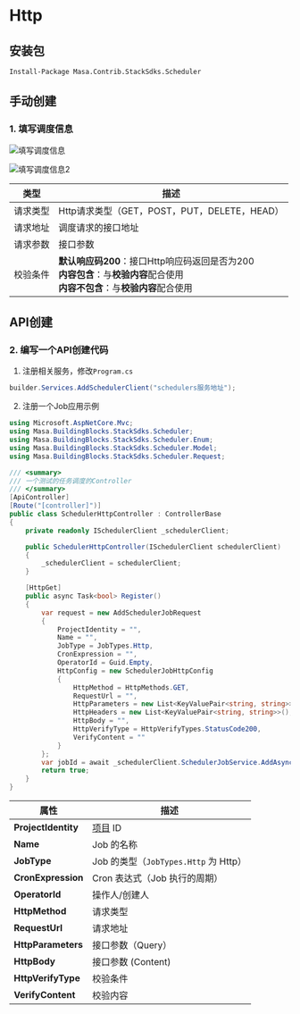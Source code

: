 ﻿# Http

## 安装包

```powershelll
Install-Package Masa.Contrib.StackSdks.Scheduler
```

## 手动创建

### 1. 填写调度信息

   ![填写调度信息](http://cdn.masastack.com/stack/doc/scheduler/rc1/scheduler_http_insert.png)

   ![填写调度信息2](http://cdn.masastack.com/stack/doc/scheduler/rc1/scheduler_http_insert_2.png)

| 类型 | 描述 |
| --------- | ------------------------------------------- |
| 请求类型 | Http请求类型（GET，POST，PUT，DELETE，HEAD） |
| 请求地址 | 调度请求的接口地址 |
| 请求参数 | 接口参数 |
| 校验条件 | **默认响应码200**：接口Http响应码返回是否为200 <br/> **内容包含**：与**校验内容**配合使用<br/> **内容不包含**：与**校验内容**配合使用 |

## API创建

### 2. 编写一个API创建代码

   1. 注册相关服务，修改`Program.cs`

   ```csharp
   builder.Services.AddSchedulerClient("schedulers服务地址");
   ```

   2. 注册一个Job应用示例

   ```csharp
   using Microsoft.AspNetCore.Mvc;
   using Masa.BuildingBlocks.StackSdks.Scheduler;
   using Masa.BuildingBlocks.StackSdks.Scheduler.Enum;
   using Masa.BuildingBlocks.StackSdks.Scheduler.Model;
   using Masa.BuildingBlocks.StackSdks.Scheduler.Request;
   
   /// <summary>
   /// 一个测试的任务调度的Controller
   /// </summary>
   [ApiController]
   [Route("[controller]")]
   public class SchedulerHttpController : ControllerBase
   {
       private readonly ISchedulerClient _schedulerClient;
   
       public SchedulerHttpController(ISchedulerClient schedulerClient)
       {
           _schedulerClient = schedulerClient;
       }
   
       [HttpGet]
       public async Task<bool> Register()
       {
           var request = new AddSchedulerJobRequest
           {
               ProjectIdentity = "",
               Name = "",
               JobType = JobTypes.Http,
               CronExpression = "",
               OperatorId = Guid.Empty,
               HttpConfig = new SchedulerJobHttpConfig
               {
                   HttpMethod = HttpMethods.GET,
                   RequestUrl = "",
                   HttpParameters = new List<KeyValuePair<string, string>>(),
                   HttpHeaders = new List<KeyValuePair<string, string>>(),
                   HttpBody = "",
                   HttpVerifyType = HttpVerifyTypes.StatusCode200,
                   VerifyContent = ""
               }
           };
           var jobId = await _schedulerClient.SchedulerJobService.AddAsync(request);
           return true;
       }
   } 
   ```

   | **属性** | **描述** |
   |----------------------|-------------------------|
   | **ProjectIdentity**  | [项目](stack/pm/introduce) ID |
   | **Name** | Job 的名称 |
   | **JobType** | Job 的类型（`JobTypes.Http` 为 Http） |
   | **CronExpression** | Cron 表达式（Job 执行的周期） |
   | **OperatorId** | 操作人/创建人 |
   | **HttpMethod** | 请求类型 |
   | **RequestUrl** | 请求地址 |
   | **HttpParameters** | 接口参数（Query） |
   | **HttpBody** | 接口参数 (Content) |
   | **HttpVerifyType** | 校验条件 |
   | **VerifyContent** | 校验内容 |